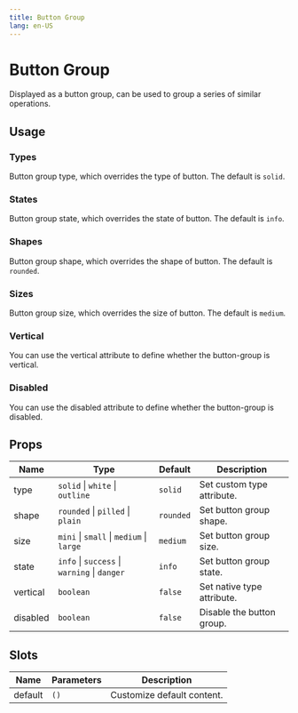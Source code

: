 ```yaml
---
title: Button Group
lang: en-US
---
```


# Button Group

Displayed as a button group, can be used to group a series of similar operations.

## Usage

### Types

Button group type, which overrides the type of button. The default is `solid`.

<demo src="../../../example/button-group/types.vue"></demo>

### States

Button group state, which overrides the state of button. The default is `info`.

<demo src="../../../example/button-group/states.vue"></demo>

### Shapes

Button group shape, which overrides the shape of button. The default is `rounded`.

<demo src="../../../example/button-group/shapes.vue"></demo>

### Sizes

Button group size, which overrides the size of button. The default is `medium`.

<demo src="../../../example/button-group/sizes.vue"></demo>

### Vertical

You can use the vertical attribute to define whether the button-group is vertical.

<demo src="../../../example/button-group/vertical.vue"></demo>

### Disabled

You can use the disabled attribute to define whether the button-group is disabled.

<demo src="../../../example/button-group/disabled.vue"></demo>

## Props

| Name     | Type                                         | Default   | Description                |
| -------- | -------------------------------------------- | --------- | -------------------------- |
| type     | `solid` \| `white` \| `outline`              | `solid`   | Set custom type attribute. |
| shape    | `rounded` \| `pilled` \| `plain`             | `rounded` | Set button group shape.    |
| size     | `mini` \| `small` \| `medium` \| `large`     | `medium`  | Set button group size.     |
| state    | `info` \| `success` \| `warning` \| `danger` | `info`    | Set button group state.    |
| vertical | `boolean`                                    | `false`   | Set native type attribute. |
| disabled | `boolean`                                    | `false`   | Disable the button group.  |

## Slots

| Name    | Parameters | Description                |
| ------- | ---------- | -------------------------- |
| default | `()`       | Customize default content. |
